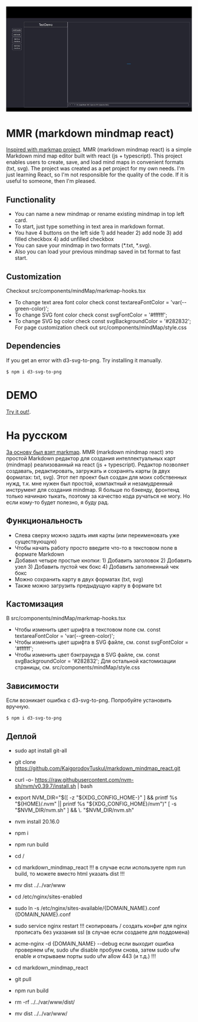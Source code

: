 ![MMR](https://github.com/KaigorodovTuskul/markdown_mindmap_react/blob/stable/src/assets/images/readme_gif.gif)

# MMR (markdown mindmap react)
[Inspired with markmap project](https://github.com/markmap/markmap). 
MMR (markdown mindmap react) is a simple Markdown mind map editor built with react (js + typescript). This project enables users to create, save, and load mind maps in convenient formats (txt, svg).
The project was created as a pet project for my own needs. I'm just learning React, so I'm not responsible for the quality of the code. If it is useful to someone, then I'm pleased.
## Functionality
- You can name a new mindmap or rename existing mindmap in top left card.
- To start, just type something in text area in markdown format.
- You have 4 buttons on the left side 1) add header 2) add node 3) add filled checkbox 4) add unfilled checkbox
- You can save your mindmap in two formats (*.txt, *.svg).
- Also you can load your previous mindmap saved in txt format to fast start.
## Customization
Checkout src/components/mindMap/markmap-hooks.tsx
- To change text area font color check const textareaFontColor = 'var(--green-color)';
- To change SVG font color check const svgFontColor = '#ffffff';
- To change SVG bg color check const svgBackgroundColor = '#282832';
For page customization check out src/components/mindMap/style.css
## Dependencies
If you get an error with d3-svg-to-png. Try installing it manually.
```shell
$ npm i d3-svg-to-png
```
# DEMO
[Try it out!](https://mindmap.nocturnal-app.ru).

# На русском
[За основу был взят markmap](https://github.com/markmap/markmap).
MMR (markdown mindmap react) это простой Markdown редактор для создания интеллектуальных карт (mindmap) реализованный на react (js + typescript). Редактор позволяет создавать, редактировать, загружать и сохранять карты (в двух форматах: txt, svg).
Этот пет проект был создан для моих собственных нужд, т.к. мне нужен был простой, компактный и незамудренный инструмент для создания mindmap. Я больше по бэкенду, фронтенд только начинаю тыкать, поэтому за качество кода ручаться не могу. Но если кому-то будет полезно, я буду рад.
## Функциональность
- Слева сверху можно задать имя карты (или переименовать уже существующую)
- Чтобы начать работу просто введите что-то в текстовом поле в формате Markdown
- Добавил четыре простые кнопки: 1) Добавить заголовок 2) Добавить узел 3) Добавить пустой чек бокс 4) Добавить заполненный чек бокс
- Можно сохранить карту в двух форматах (txt, svg)
- Также можно загрузить предыдущую карту в формате txt
## Кастомизация
В src/components/mindMap/markmap-hooks.tsx
- Чтобы изменить цвет шрифта в текстовом поле см. const textareaFontColor = 'var(--green-color)';
- Чтобы изменить цвет шрифта в SVG файле, см. const svgFontColor = '#ffffff';
- Чтобы изменить цвет бэкграунда в SVG файле, см. const svgBackgroundColor = '#282832';
Для остальной кастомизации страницы, см. src/components/mindMap/style.css
## Зависимости
Если возникает ошибка с d3-svg-to-png. Попробуйте установить вручную.
```shell
$ npm i d3-svg-to-png
```

## Деплой
- sudo apt install git-all
- git clone https://github.com/KaigorodovTuskul/markdown_mindmap_react.git
- curl -o- https://raw.githubusercontent.com/nvm-sh/nvm/v0.39.7/install.sh | bash
- export NVM_DIR="$([ -z "${XDG_CONFIG_HOME-}" ] && printf %s "${HOME}/.nvm" || printf %s "${XDG_CONFIG_HOME}/nvm")"
[ -s "$NVM_DIR/nvm.sh" ] && \. "$NVM_DIR/nvm.sh"
- nvm install 20.16.0
- npm i
- npm run build
- cd /
- cd markdown_mindmap_react
!!!
в случае если используете npm run build, то можете вместо html указать dist
!!!
- mv dist ../../var/www 

- cd /etc/nginx/sites-enabled
- sudo ln -s /etc/nginx/sites-available/{DOMAIN_NAME}.conf {DOMAIN_NAME}.conf 
- sudo service nginx restart
!!!
скопировать / создать конфиг для nginx прописать без указания ssl (в случае если создаете для поддомена) 
- acme-nginx -d {DOMAIN_NAME} --debug
если выходит ошибка проверяем ufw, sudo ufw disable пробуем снова, затем sudo ufw enable и открываем порты sudo ufw allow 443 (и т.д.)
!!!
- cd markdown_mindmap_react
- git pull
- npm run build
- rm -rf ../../var/www/dist/
- mv dist ../../var/www/


